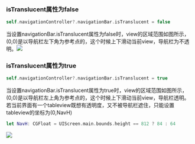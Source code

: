 ### isTranslucent属性为false

```swift
self.navigationController?.navigationBar.isTranslucent = false
```

当设置navigationBar.isTranslucent属性为false时，view的区域范围如图所示，(0,0)是以导航栏左下角为参考点的，这个时候上下滑动当前view，导航栏为不透明。![](https://tva1.sinaimg.cn/large/008vxvgGly1h8t111c1mlj30i10i9wf4.jpg)

### isTranslucent属性为true

```swift
self.navigationController?.navigationBar.isTranslucent = true
```

当设置navigationBar.isTranslucent属性为true时，view的区域范围如图所示，(0,0)是以导航栏左上角为参考点的，这个时候上下滑动当前view，导航栏透明。若当前界面有一个tableview既想有透明度，又不被导航栏遮住，只能设置tableview的坐标为(0,NavH)

```swift
let NavH: CGFloat = UIScreen.main.bounds.height == 812 ? 84 : 64
```

![](https://tva1.sinaimg.cn/large/008vxvgGly1h8t150zanuj30nn0ifjsb.jpg)
